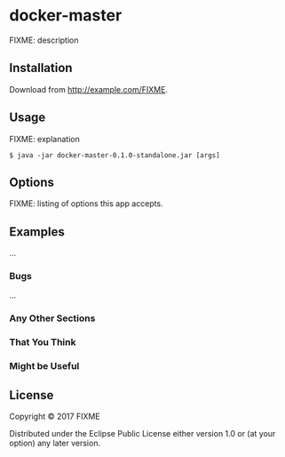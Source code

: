 # docker-master

FIXME: description

## Installation

Download from http://example.com/FIXME.

## Usage

FIXME: explanation

    $ java -jar docker-master-0.1.0-standalone.jar [args]

## Options

FIXME: listing of options this app accepts.

## Examples

...

### Bugs

...

### Any Other Sections
### That You Think
### Might be Useful

## License

Copyright © 2017 FIXME

Distributed under the Eclipse Public License either version 1.0 or (at
your option) any later version.
